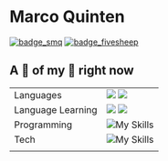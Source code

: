 # Marco Quinten
[![badge_smq]](https://smq.capital) [![badge_fivesheep]](https://fivesheep.co)

<!--
<p align="center">
  <img src="https://img.shields.io/badge/Marco-ccc?style=for-the-badge&labelColor=ccc" />
  <a href="https://fivesheep.co"><img src="https://img.shields.io/badge/Company-FiveSheep-12a18e?style=for-the-badge&logo=quintschaf&labelColor=12a18e" /></a>
  <img src="https://img.shields.io/badge/Quinten-ccc?style=for-the-badge&labelColor=ccc" />
</p>
-->

## A 📸 of my 🧠 right now
|    |    |
| -- | -- |
| Languages | <img src="https://img.shields.io/badge/Native-German-333?style=for-the-badge" /> <img src="https://img.shields.io/badge/Bilingual-English-333?style=for-the-badge" /> |
| Language Learning | <img src="https://img.shields.io/badge/Learning-Thai-8c3ab4?style=for-the-badge" /> <img src="https://img.shields.io/badge/Learning-Chinese-c52943?style=for-the-badge" /> |
| Programming | ![My Skills](https://skillicons.dev/icons?i=rust,swift,html,css,typescript,javascript,python) |
| Tech | ![My Skills](https://skillicons.dev/icons?i=tailwind,cloudflare,vercel,next,tauri,unity,godot) |
|    |    |

<!-- 
## Contribution Graph

![SplittyDev](https://splitty-github-activity-graph.herokuapp.com/graph?username=SplittyDev&theme=nord&radius=5&hide_border=true&hide_title=true)
-->

<!-- Links -->

[badge_fivesheep]: https://img.shields.io/badge/Company-FiveSheep-12a18e?style=for-the-badge&logo=fivesheep&labelColor=12a18e
[badge_smq]: https://img.shields.io/badge/Company-SMQ%20Capital-333333?style=for-the-badge&logo=quintschaf&labelColor=444444

<!-- [img1]: https://raw.githubusercontent.com/SplittyDev/splittydev/master/profile-summary-card-output/github_dark/0-profile-details.svg -->
[img2]: https://raw.githubusercontent.com/SplittyDev/splittydev/master/profile-summary-card-output/nord_dark/1-repos-per-language.svg
[img3]: https://raw.githubusercontent.com/SplittyDev/splittydev/master/profile-summary-card-output/nord_dark/2-most-commit-language.svg
[stats]: https://github-readme-stats.vercel.app/api?username=splittydev&count_private=true&show_icons=true&hide_border=true
[stats2]: https://github-readme-stats.vercel.app/api?username=splittydev&count_private=true&theme=nord&show_icons=true&hide_border=false

